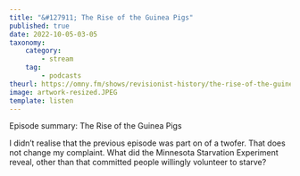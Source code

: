 ```yaml
---
title: "&#127911; The Rise of the Guinea Pigs"
published: true
date: 2022-10-05-03-05
taxonomy:
    category:
        - stream
    tag:
        - podcasts
theurl: https://omny.fm/shows/revisionist-history/the-rise-of-the-guinea-pigs
image: artwork-resized.JPEG
template: listen
---
```


Episode summary: The Rise of the Guinea Pigs

I didn’t realise that the previous episode was part on of a twofer. That does not change my complaint. What did the Minnesota Starvation Experiment reveal, other than that committed people willingly volunteer to starve?
